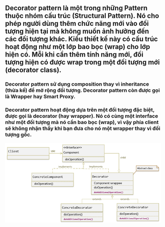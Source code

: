 ## Decorator pattern là một trong những Pattern thuộc nhóm cấu trúc (Structural Pattern). Nó cho phép người dùng thêm chức năng mới vào đối tượng hiện tại mà không muốn ảnh hưởng đến các đối tượng khác. Kiểu thiết kế này có cấu trúc hoạt động như một lớp bao bọc (wrap) cho lớp hiện có. Mỗi khi cần thêm tính năng mới, đối tượng hiện có được wrap trong một đối tượng mới (decorator class).
### Decorator pattern sử dụng composition thay vì inheritance (thừa kế) để mở rộng đối tượng. Decorator pattern còn được gọi là Wrapper hay Smart Proxy.

### Decorator pattern hoạt động dựa trên một đối tượng đặc biệt, được gọi là decorator (hay wrapper). Nó có cùng một interface như một đối tượng mà nó cần bao bọc (wrap), vì vậy phía client sẽ không nhận thấy khi bạn đưa cho nó một wrapper thay vì đối tượng gốc.
![img.png](img.png)